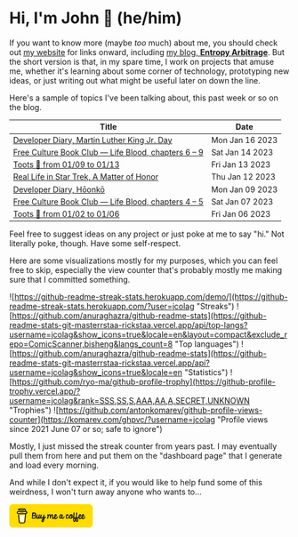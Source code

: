 # Hi, I'm John 👋 (he/him)

If you want to know more (maybe *too* much) about me, you should check out [my website](https://john.colagioia.net/) for links onward, including [my blog, **Entropy Arbitrage**](https://john.colagioia.net/blog).  But the short version is that, in my spare time, I work on projects that amuse me, whether it's learning about some corner of technology, prototyping new ideas, or just writing out what might be useful later on down the line.

Here's a sample of topics I've been talking about, this past week or so on the blog.

|Title|Date|
|-----|-------|
|[Developer Diary, Martin Luther King Jr. Day](https://john.colagioia.net/blog/2023/01/16/mlk.html)|Mon Jan 16 2023|
|[Free Culture Book Club — Life Blood, chapters 6 – 9](https://john.colagioia.net/blog/2023/01/14/life-blood-3.html)|Sat Jan 14 2023|
|[Toots 🐘 from 01/09 to 01/13](https://john.colagioia.net/blog/2023/01/13/week.html)|Fri Jan 13 2023|
|[Real Life in Star Trek, A Matter of Honor](https://john.colagioia.net/blog/2023/01/12/matter-honor.html)|Thu Jan 12 2023|
|[Developer Diary, Hōonkō](https://john.colagioia.net/blog/2023/01/09/hoonko.html)|Mon Jan 09 2023|
|[Free Culture Book Club — Life Blood, chapters 4 – 5](https://john.colagioia.net/blog/2023/01/07/life-blood-2.html)|Sat Jan 07 2023|
|[Toots 🐘 from 01/02 to 01/06](https://john.colagioia.net/blog/2023/01/06/week.html)|Fri Jan 06 2023|

Feel free to suggest ideas on any project or just poke at me to say "hi." Not literally poke, though. Have some self-respect.

Here are some visualizations mostly for my purposes, which you can feel free to skip, especially the view counter that's probably mostly me making sure that I committed something.

![https://github-readme-streak-stats.herokuapp.com/demo/](https://github-readme-streak-stats.herokuapp.com/?user=jcolag "Streaks")
![https://github.com/anuraghazra/github-readme-stats](https://github-readme-stats-git-masterrstaa-rickstaa.vercel.app/api/top-langs?username=jcolag&show_icons=true&locale=en&layout=compact&exclude_repo=ComicScanner,bisheng&langs_count=8 "Top languages")
![https://github.com/anuraghazra/github-readme-stats](https://github-readme-stats-git-masterrstaa-rickstaa.vercel.app/api?username=jcolag&show_icons=true&locale=en "Statistics")
![https://github.com/ryo-ma/github-profile-trophy](https://github-profile-trophy.vercel.app/?username=jcolag&rank=SSS,SS,S,AAA,AA,A,SECRET,UNKNOWN "Trophies")
![https://github.com/antonkomarev/github-profile-views-counter](https://komarev.com/ghpvc/?username=jcolag "Profile views since 2021 June 07 or so; safe to ignore")

Mostly, I just missed the streak counter from years past.  I may eventually pull them from here and put them on the "dashboard page" that I generate and load every morning.

And while I don't expect it, if you would like to help fund some of this weirdness, I won't turn away anyone who wants to...

[<img src="images/default-yellow.png" alt="Buy Me a Coffee" width="150px"/>](https://www.buymeacoffee.com/jcolag)
